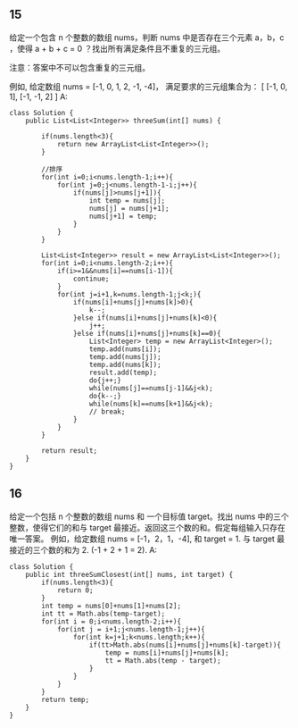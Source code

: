 ## 15
给定一个包含 n 个整数的数组 nums，判断 nums 中是否存在三个元素 a，b，c ，使得 a + b + c = 0 ？找出所有满足条件且不重复的三元组。

注意：答案中不可以包含重复的三元组。

例如, 给定数组 nums = [-1, 0, 1, 2, -1, -4]，
满足要求的三元组集合为：
[
  [-1, 0, 1],
  [-1, -1, 2]
]
A:
```
class Solution {
    public List<List<Integer>> threeSum(int[] nums) {
        
        if(nums.length<3){
            return new ArrayList<List<Integer>>();
        }
        
        //排序
        for(int i=0;i<nums.length-1;i++){
            for(int j=0;j<nums.length-1-i;j++){
                if(nums[j]>nums[j+1]){
                    int temp = nums[j];
                    nums[j] = nums[j+1];
                    nums[j+1] = temp;
                }
            }
        }
        
        List<List<Integer>> result = new ArrayList<List<Integer>>();
        for(int i=0;i<nums.length-2;i++){
            if(i>=1&&nums[i]==nums[i-1]){
                continue;
            }
            for(int j=i+1,k=nums.length-1;j<k;){
                if(nums[i]+nums[j]+nums[k]>0){
                    k--;
                }else if(nums[i]+nums[j]+nums[k]<0){
                    j++;
                }else if(nums[i]+nums[j]+nums[k]==0){
                    List<Integer> temp = new ArrayList<Integer>();
                    temp.add(nums[i]);
                    temp.add(nums[j]);
                    temp.add(nums[k]);
                    result.add(temp);
                    do{j++;}
                    while(nums[j]==nums[j-1]&&j<k);
                    do{k--;}
                    while(nums[k]==nums[k+1]&&j<k);
                    // break;
                }
            }
        }
        
        return result;
    }
}
```

## 16
给定一个包括 n 个整数的数组 nums 和 一个目标值 target。找出 nums 中的三个整数，使得它们的和与 target 最接近。返回这三个数的和。假定每组输入只存在唯一答案。
例如，给定数组 nums = [-1，2，1，-4], 和 target = 1.
与 target 最接近的三个数的和为 2. (-1 + 2 + 1 = 2).
A:
```
class Solution {
    public int threeSumClosest(int[] nums, int target) {
        if(nums.length<3){
            return 0;
        }
        int temp = nums[0]+nums[1]+nums[2];
        int tt = Math.abs(temp-target);
        for(int i = 0;i<nums.length-2;i++){
            for(int j = i+1;j<nums.length-1;j++){
                for(int k=j+1;k<nums.length;k++){
                    if(tt>Math.abs(nums[i]+nums[j]+nums[k]-target)){
                        temp = nums[i]+nums[j]+nums[k];
                        tt = Math.abs(temp - target);
                    }
                }
            }
        }
        return temp;
    }
}
```

